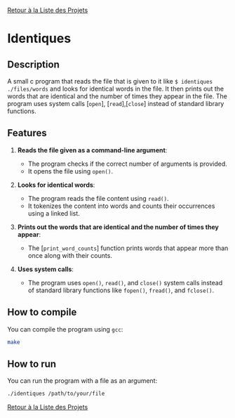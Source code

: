 [Retour à la Liste des Projets](../README.md)

# Identiques

## Description

A small c program that reads the file that is given to it like `$ identiques ./files/words` and looks for identical words in the file. It then prints out the words that are identical and the number of times they appear in the file. The program uses system calls [`open`], [`read`],[`close`] instead of standard library functions.

## Features

1. **Reads the file given as a command-line argument**:
   - The program checks if the correct number of arguments is provided.
   - It opens the file using `open()`.

2. **Looks for identical words**:
   - The program reads the file content using `read()`.
   - It tokenizes the content into words and counts their occurrences using a linked list.

3. **Prints out the words that are identical and the number of times they appear**:
   - The [`print_word_counts`] function prints words that appear more than once along with their counts.

4. **Uses system calls**:
   - The program uses `open()`, `read()`, and `close()` system calls instead of standard library functions like `fopen()`, `fread()`, and `fclose()`.

## How to compile

You can compile the program using `gcc`:

```sh
make
```

## How to run

You can run the program with a file as an argument:

```sh
./identiques /path/to/your/file
```
[Retour à la Liste des Projets](../README.md)
